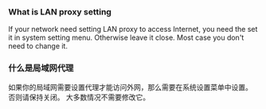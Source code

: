 ### What is LAN proxy setting
  If your network need setting LAN proxy to access Internet, you need the set it in system setting menu.
  Otherwise leave it close.
  Most case you don't need to change it.




### 什么是局域网代理
  如果你的局域网需要设置代理才能访问外网，那么需要在系统设置菜单中设置。
  否则请保持关闭。
  大多数情况不需要修改它。